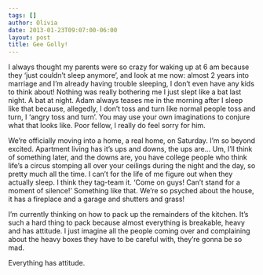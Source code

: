 ```yaml
---
tags: []
author: Olivia
date: 2013-01-23T09:07:00-06:00
layout: post
title: Gee Golly!
---
```


I always thought my parents were so crazy for waking up at 6 am because they ‘just couldn’t sleep anymore’, and look at me now: almost 2 years into marriage and I’m already having trouble sleeping, I don’t even have any kids to think about! Nothing was really bothering me I just slept like a bat last night. A bat at night. Adam always teases me in the morning after I sleep like that because, allegedly, I don’t toss and turn like normal people toss and turn, I ‘angry toss and turn’. You may use your own imaginations to conjure what that looks like. Poor fellow, I really do feel sorry for him.

We’re officially moving into a home, a real home, on Saturday. I’m so beyond excited. Apartment living has it’s ups and downs, the ups are… Um, I’ll think of something later, and the downs are, you have college people who think life’s a circus stomping all over your ceilings during the night and the day, so pretty much all the time. I can’t for the life of me figure out when they actually sleep. I think they tag-team it. ‘Come on guys! Can’t stand for a moment of silence!’ Something like that. We’re so psyched about the house, it has a fireplace and a garage and shutters and grass!

I’m currently thinking on how to pack up the remainders of the kitchen. It’s such a hard thing to pack because almost everything is breakable, heavy and has attitude. I just imagine all the people coming over and complaining about the heavy boxes they have to be careful with, they’re gonna be so mad.

Everything has attitude.
